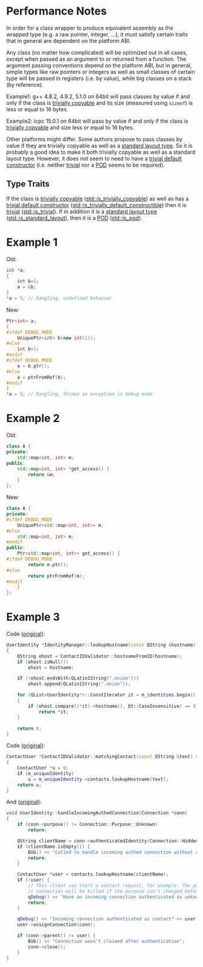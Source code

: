 # Performance Notes

In order for a class wrapper to produce equivalent assembly as the wrapped type
(e.g. a raw pointer, integer, ...), it must satisfy certain traits that in
general are dependent on the platform ABI.

Any class (no matter how complicated) will be optimized out in all cases,
except when passed as an argument to or returned from a function. The argument
passing conventions depend on the platform ABI, but in general, simple types
like raw pointers or integers as well as small classes of certain type will be
passed in registers (i.e. by value), while big classes on a stack (by
reference).

Example1: g++ 4.8.2, 4.9.2, 5.1.0 on 64bit will pass classes by value if and
only if the class is
[trivially
copyable](http://en.cppreference.com/w/cpp/concept/TriviallyCopyable) and its
size (measured using `sizeof`) is less or equal to 16 bytes.

Example2: icpc 15.0.1 on 64bit will pass by value if and only if the class is
[trivially
copyable](http://en.cppreference.com/w/cpp/concept/TriviallyCopyable) and size
less or equal to 16 bytes.

Other platforms might differ. Some authors propose to pass classes by value if
they are trivially copyable as well as a [standard layout
type](http://en.cppreference.com/w/cpp/concept/StandardLayoutType). So it is
probably a good idea to make it both trivially copyable as well as a standard
layout type. However, it does not seem to need to have a [trivial default
constructor](
http://en.cppreference.com/w/cpp/language/default_constructor#Trivial_default_constructor)
(i.e. neither
[trivial](http://en.cppreference.com/w/cpp/concept/TrivialType) nor
a [POD](http://en.cppreference.com/w/cpp/concept/PODType) seems to be required).

## Type Traits

If the class is [trivially
copyable](http://en.cppreference.com/w/cpp/concept/TriviallyCopyable)
([std::is_trivially_copyable](http://en.cppreference.com/w/cpp/types/is_trivially_copyable))
as well as has a [trivial default constructor](
http://en.cppreference.com/w/cpp/language/default_constructor#Trivial_default_constructor)
([std::is_trivially_default_constructible](http://en.cppreference.com/w/cpp/types/is_default_constructible))
then it is [trivial](http://en.cppreference.com/w/cpp/concept/TrivialType)
([std::is_trivial](http://en.cppreference.com/w/cpp/types/is_trivial)).  If in
addition it is a [standard layout
type](http://en.cppreference.com/w/cpp/concept/StandardLayoutType)
([std::is_standard_layout](http://en.cppreference.com/w/cpp/types/is_standard_layout)),
then it is a [POD](http://en.cppreference.com/w/cpp/concept/PODType)
([std::is_pod](http://en.cppreference.com/w/cpp/types/is_pod)).

# Example 1
Old:
```c++
int *a;
{
    int b=1;
    a = &b;
}
*a = 5; // Dangling, undefined behavior
```

New:
```c++
Ptr<int> a;
{
#ifdef DEBUG_MODE
    UniquePtr<int> b(new int(1));
#else
    int b=1;
#endif
#ifdef DEBUG_MODE
    a = b.ptr();
#else
    a = ptrFromRef(b);
#endif
}
*a = 5; // Dangling, throws an exception in Debug mode
```

# Example 2

Old:
```c++
class A {
private:
    std::map<int, int> m;
public:
    std::map<int, int> *get_access() {
        return &m;
    }
};
```

New:
```c++
class A {
private:
#ifdef DEBUG_MODE
    UniquePtr<std::map<int, int>> m;
#else
    std::map<int, int> m;
#endif
public:
    Ptr<std::map<int, int>> get_access() {
#ifdef DEBUG_MODE
        return m.ptr();
#else
        return ptrFromRef(m);
#endif
    }
};
```

# Example 3

Code ([original](https://github.com/ricochet-im/ricochet/blob/9f769bf872d4198e7456203c9ffd44963c47fa46/src/core/IdentityManager.cpp#L97])):
```c++
UserIdentity *IdentityManager::lookupHostname(const QString &hostname) const
{
    QString ohost = ContactIDValidator::hostnameFromID(hostname);
    if (ohost.isNull())
        ohost = hostname;

    if (!ohost.endsWith(QLatin1String(".onion")))
        ohost.append(QLatin1String(".onion"));

    for (QList<UserIdentity*>::ConstIterator it = m_identities.begin(); it != m_identities.end(); ++it)
    {
        if (ohost.compare((*it)->hostname(), Qt::CaseInsensitive) == 0)
            return *it;
    }

    return 0;
}
```

Code ([original](https://github.com/ricochet-im/ricochet/blob/9f769bf872d4198e7456203c9ffd44963c47fa46/src/core/ContactIDValidator.cpp#L65)):
```c++
ContactUser *ContactIDValidator::matchingContact(const QString &text) const
{
    ContactUser *u = 0;
    if (m_uniqueIdentity)
        u = m_uniqueIdentity->contacts.lookupHostname(text);
    return u;
}
```

And ([original](https://github.com/ricochet-im/ricochet/blob/954d6ed397fcde73f19564d3c2f7f3dfcda7996d/src/core/UserIdentity.cpp#L203)):
```c++
void UserIdentity::handleIncomingAuthedConnection(Connection *conn)
{
    if (conn->purpose() != Connection::Purpose::Unknown)
        return;

    QString clientName = conn->authenticatedIdentity(Connection::HiddenServiceAuth);
    if (clientName.isEmpty()) {
        BUG() << "Called to handle incoming authed connection without any authed name";
        return;
    }

    ContactUser *user = contacts.lookupHostname(clientName);
    if (!user) {
        // This client can start a contact request, for example. The purpose stays unknown, and the
        // connection will be killed if the purpose isn't changed before the timeout.
        qDebug() << "Have an incoming connection authenticated as unknown client" << clientName;
        return;
    }

    qDebug() << "Incoming connection authenticated as contact" << user->uniqueID << "with hostname" << clientName;
    user->assignConnection(conn);

    if (conn->parent() != user) {
        BUG() << "Connection wasn't claimed after authentication";
        conn->close();
    }
}
```
